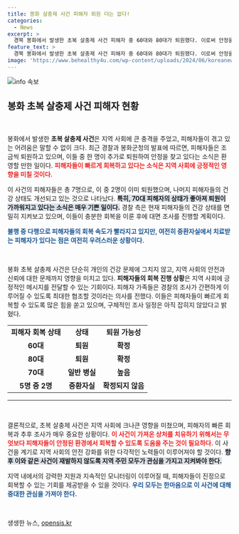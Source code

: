 ```yaml
---
title: 봉화 살충제 사건 피해자 퇴원 더는 없다!
categories:
  - News
excerpt: >
  경북 봉화에서 발생한 초복 살충제 사건 피해자 중 60대와 80대가 퇴원했다. 이로써 안정을 찾는 이들이 늘어나고 있지만, 여전히 중환자실에 있는 이들도 있어 긴장의 끈을 놓을 수 없다. 사건의 전말은 과연 무엇일까?
feature_text: >
  경북 봉화에서 발생한 초복 살충제 사건 피해자 중 60대와 80대가 퇴원했다. 이로써 안정을 찾는 이들이 늘어나고 있지만, 여전히 중환자실에 있는 이들도 있어 긴장의 끈을 놓을 수 없다. 사건의 전말은 과연 무엇일까?
image: 'https://www.behealthy4u.com/wp-content/uploads/2024/06/koreanews.jpg'
---
```


<p><img src="https://www.behealthy4u.com/wp-content/uploads/2024/06/koreanews.jpg" alt="info 속보" /></p>

<h2 data-ke-size="size26">봉화 초복 살충제 사건 피해자 현황</h2>

<p data-ke-size="size16">&nbsp;</p>

<p>봉화에서 발생한 <b>초복 살충제 사건</b>은 지역 사회에 큰 충격을 주었고, 피해자들이 겪고 있는 어려움은 말할 수 없이 크다. 최근 경찰과 봉화군청의 발표에 따르면, 피해자들은 조금씩 퇴원하고 있으며, 이들 중 한 명이 추가로 퇴원하여 안정을 찾고 있다는 소식은 환영할 만한 일이다. <b><span style="color: #ee2323;">피해자들이 빠르게 회복하고 있다는 소식은 지역 사회에 긍정적인 영향을 미칠 것이다.</span></b> </p>

<p>이 사건의 피해자들은 총 7명으로, 이 중 2명이 이미 퇴원했으며, 나머지 피해자들의 건강 상태도 개선되고 있는 것으로 나타났다. <b><span style="background-color: #21538527;">특히, 70대 피해자의 상태가 좋아져 퇴원이 가까워지고 있다는 소식은 매우 기쁜 일이다.</span></b> 경찰 측은 현재 피해자들의 건강 상태를 면밀히 지켜보고 있으며, 이들이 충분한 회복을 이룬 후에 대면 조사를 진행할 계획이다. </p>

<p><b><span style="color: #1a5490;">불행 중 다행으로 피해자들의 회복 속도가 빨라지고 있지만, 여전히 중환자실에서 치료받는 피해자가 있다는 점은 여전히 우려스러운 상황이다.</span></b></p>

<p data-ke-size="size16">&nbsp;</p>

<p>봉화 초복 살충제 사건은 단순히 개인의 건강 문제에 그치지 않고, 지역 사회의 안전과 신뢰에 대한 문제까지 영향을 미치고 있다. <b>피해자들의 회복 진행 상황</b>은 지역 사회에 긍정적인 메시지를 전달할 수 있는 기회이다. 피해자 가족들은 경찰의 조사가 간편하게 이루어질 수 있도록 최대한 협조할 것이라는 의사를 전했다. 이들은 피해자들이 빠르게 회복할 수 있도록 많은 힘을 쏟고 있으며, 구체적인 조사 일정은 아직 잡히지 않았다고 밝혔다. </p>

<table>
    <tr>
        <td style="text-align: center; height: 17px;"><b>피해자 회복 상태</b></td>
        <td style="text-align: center; height: 17px;"><b>상태</b></td>
        <td style="text-align: center; height: 17px;"><b>퇴원 가능성</b></td>
    </tr>
    <tr>
        <td style="text-align: center; height: 17px;"><b>60대</b></td>
        <td style="text-align: center; height: 17px;"><b>퇴원</b></td>
        <td style="text-align: center; height: 17px;"><b>확정</b></td>
    </tr>
    <tr>
        <td style="text-align: center; height: 17px;"><b>80대</b></td>
        <td style="text-align: center; height: 17px;"><b>퇴원</b></td>
        <td style="text-align: center; height: 17px;"><b>확정</b></td>
    </tr>
    <tr>
        <td style="text-align: center; height: 17px;"><b>70대</b></td>
        <td style="text-align: center; height: 17px;"><b>일반 병실</b></td>
        <td style="text-align: center; height: 17px;"><b>높음</b></td>
    </tr>
    <tr>
        <td style="text-align: center; height: 17px;"><b>5명 중 2명</b></td>
        <td style="text-align: center; height: 17px;"><b>중환자실</b></td>
        <td style="text-align: center; height: 17px;"><b>확정되지 않음</b></td>
    </tr>
</table>

<hr>

<p data-ke-size="size16">&nbsp;</p>

<p>결론적으로, 초복 살충제 사건은 지역 사회에 크나큰 영향을 미쳤으며, 피해자의 빠른 회복과 추후 조사가 매우 중요한 상황이다. <b><span style="color: #ee2323;">이 사건이 가져온 상처를 치유하기 위해서는 무엇보다 피해자들이 안정된 환경에서 회복할 수 있도록 도움을 주는 것이 필요하다.</span></b> 이 사건을 계기로 지역 사회의 안전 강화를 위한 다각적인 노력들이 이루어져야 할 것이다. <b><span style="background-color: #21538527;">향후 이와 같은 사건이 재발하지 않도록 지역 주민 모두가 관심을 가지고 지켜봐야 한다.</span></b> </p>

<p>지역 내에서의 강력한 지원과 지속적인 모니터링이 이루어질 때, 피해자들이 진정으로 회복할 수 있는 기회를 제공받을 수 있을 것이다. <b><span style="color: #1a5490;">우리 모두는 한마음으로 이 사건에 대해 중대한 관심을 가져야 한다.</span></b> </p>

<p data-ke-size="size16">&nbsp;</p>
생생한 뉴스, <a href="https://opensis.kr" rel="dofollow">opensis.kr</a>


